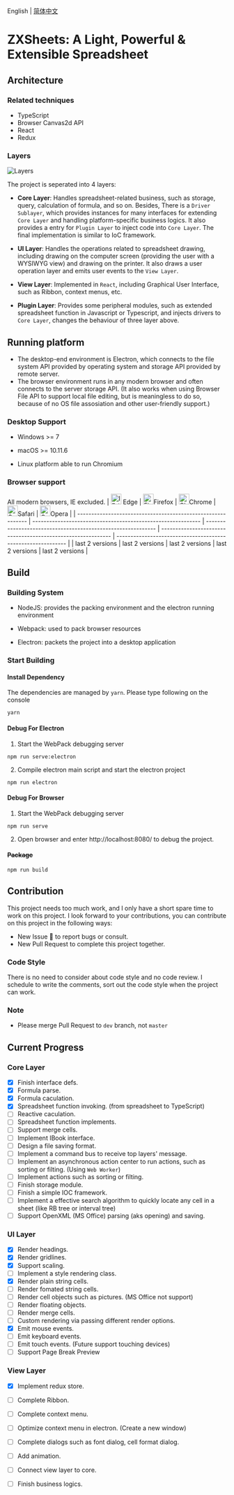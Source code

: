 English | [简体中文](./README.zh-Hans.md)

# ZXSheets: A Light, Powerful & Extensible Spreadsheet

## Architecture
### Related techniques
- TypeScript
- Browser Canvas2d API
- React
- Redux



### Layers

![Layers](https://s3.bmp.ovh/imgs/2022/02/0e51fe5347ecf30d.jpg)

The project is seperated into 4 layers:

- **Core Layer**: Handles spreadsheet-related business, such as storage, query, calculation of formula, and so on. Besides, There is a `Driver Sublayer`, which provides instances for many interfaces for extending `Core Layer` and handling platform-specific business logics. It also provides a entry for `Plugin Layer` to inject code into `Core Layer`.
The final implementation is similar to IoC framework.

- **UI Layer**: Handles the operations related to spreadsheet drawing, including drawing on the computer screen (providing the user with a WYSIWYG view) and drawing on the printer. It also draws a user operation layer and emits user events to the `View Layer`.

- **View Layer**: Implemented in `React`, including Graphical User Interface, such as Ribbon, context menus, etc.

- **Plugin Layer**: Provides some peripheral modules, such as extended spreadsheet function in Javascript or Typescript, and injects drivers to `Core Layer`, changes the behaviour of three layer above.



## Running platform

- The desktop-end environment is Electron, which connects to the file system API provided by operating system and storage API provided by remote server.
- The browser environment runs in any modern browser and often connects to the server storage API. (It also works when using Browser File API to support local file editing, but is meaningless to do so, because of no OS file assosiation and other user-friendly support.)



### Desktop Support

- Windows >= 7

- macOS >= 10.11.6

- Linux platform able to run Chromium


### Browser support
All modern browsers, IE excluded.
| [<img src="https://raw.githubusercontent.com/alrra/browser-logos/master/src/edge/edge_48x48.png" alt="IE / Edge" width="24px" height="24px" />](http://godban.github.io/browsers-support-badges/) Edge | [<img src="https://raw.githubusercontent.com/alrra/browser-logos/master/src/firefox/firefox_48x48.png" alt="Firefox" width="24px" height="24px" />](http://godban.github.io/browsers-support-badges/)Firefox | [<img src="https://raw.githubusercontent.com/alrra/browser-logos/master/src/chrome/chrome_48x48.png" alt="Chrome" width="24px" height="24px" />](http://godban.github.io/browsers-support-badges/)Chrome | [<img src="https://raw.githubusercontent.com/alrra/browser-logos/master/src/safari/safari_48x48.png" alt="Safari" width="24px" height="24px" />](http://godban.github.io/browsers-support-badges/)Safari | [<img src="https://raw.githubusercontent.com/alrra/browser-logos/master/src/opera/opera_48x48.png" alt="Opera" width="24px" height="24px" />](http://godban.github.io/browsers-support-badges/)Opera |
| ------------------------------------------------------------ | ------------------------------------------------------------ | ------------------------------------------------------------ | ------------------------------------------------------------ | ------------------------------------------------------------ |
| last 2 versions                                              | last 2 versions                                              | last 2 versions                                              | last 2 versions                                              | last 2 versions                                              |


## Build
### Building System

- NodeJS: provides the packing environment and the electron running environment

- Webpack: used to pack browser resources

- Electron: packets the project into a desktop application



### Start Building

#### Install Dependency

The dependencies are managed by `yarn`. Please type following on the console

```batch
yarn
```

#### Debug For Electron

1. Start the WebPack debugging server


```batch
npm run serve:electron
```

2. Compile electron main script and start the electron project

```batch
npm run electron
```

#### Debug For Browser

1. Start the WebPack debugging server


```batch
npm run serve
```

2. Open browser and enter http://localhost:8080/ to debug the project.

#### ~~Package~~

```batch
npm run build
```

## Contribution

This project needs too much work, and I only have a short spare time to work on this project. I look forward to your contributions, you can contribute on this project in the following ways:  
- New Issue 🐛 to report bugs or consult.
- New Pull Request to complete this project together.

### Code Style
There is no need to consider about code style and no code review. I schedule to write the comments, sort out the code style when the project can work.

### Note
- Please merge Pull Request to `dev` branch, not `master`

## Current Progress

### Core Layer

- [x] Finish interface defs.
- [x] Formula parse.
- [x] Formula caculation.
- [x] Spreadsheet function invoking. (from spreadsheet to TypeScript)
- [ ] Reactive caculation.
- [ ] Spreadsheet function implements. 
- [ ] Support merge cells.
- [ ] Implement IBook interface.
- [ ] Design a file saving format.
- [ ] Implement a command bus to receive top layers' message.
- [ ] Implement an asynchronous action center to run actions, such as sorting or filting. (Using `Web Worker`)
- [ ] Implement actions such as sorting or filting.
- [ ] Finish storage module.
- [ ] Finish a simple IOC framework.
- [ ] Implement a effective search algorithm to quickly locate any cell in a sheet (like RB tree or interval tree)  
- [ ] Support OpenXML (MS Office) parsing (aks opening) and saving.

### UI Layer

- [x] Render headings.
- [x] Render gridlines.
- [x] Support scaling.
- [ ] Implement a style rendering class.
- [x] Render plain string cells.
- [ ] Render fomated string cells.
- [ ] Render cell objects such as pictures. (MS Office not support)
- [ ] Render floating objects.
- [ ] Render merge cells.
- [ ] Custom rendering via passing different render options.
- [x] Emit mouse events.
- [ ] Emit keyboard events.
- [ ] Emit touch events. (Future support touching devices)
- [ ] Support Page Break Preview

### View Layer

- [x] Implement redux store.
- [ ] Complete Ribbon.
- [ ] Complete context menu.
- [ ] Optimize context menu in electron. (Create a new window)
- [ ] Complete dialogs such as font dialog, cell format dialog.
- [ ] Add animation.
- [ ] Connect view layer to core.
- [ ] Finish business logics.




